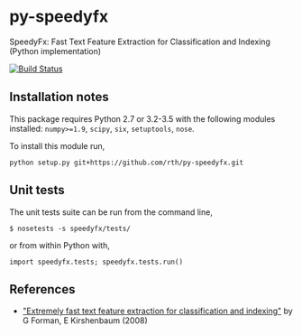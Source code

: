 # py-speedyfx

SpeedyFx: Fast Text Feature Extraction for Classification and Indexing (Python implementation)

[![Build Status](https://travis-ci.org/rth/py-speedyfx.svg?branch=master)](https://travis-ci.org/rth/py-speedyfx)


## Installation notes

 This package requires Python 2.7 or 3.2-3.5 with the following modules installed: `numpy>=1.9`, `scipy`, `six`, `setuptools`, `nose`.

 To install this module run,
    
    python setup.py git+https://github.com/rth/py-speedyfx.git


## Unit tests

 The unit tests suite can be run from the command line,

    $ nosetests -s speedyfx/tests/

or from within Python with,
 
    import speedyfx.tests; speedyfx.tests.run()
    
## References
  
  * ["Extremely fast text feature extraction for classification and indexing"](http://citeseerx.ist.psu.edu/viewdoc/download?doi=10.1.1.170.8670&rep=rep1&type=pdf) by G Forman, E Kirshenbaum (2008)

